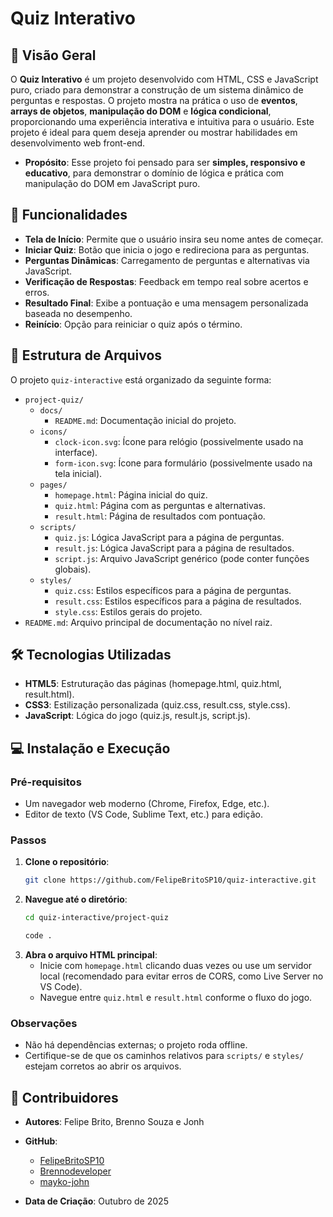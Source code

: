# Quiz Interativo

## 📝 Visão Geral
O **Quiz Interativo** é um projeto desenvolvido com HTML, CSS e JavaScript puro, criado para demonstrar a construção de um sistema dinâmico de perguntas e respostas. 
O projeto mostra na prática o uso de **eventos**, **arrays de objetos**, **manipulação do DOM** e **lógica condicional**, proporcionando uma experiência interativa e intuitiva para o usuário. Este projeto é ideal para quem deseja aprender ou mostrar habilidades em desenvolvimento web front-end.

- **Propósito**: Esse projeto foi pensado para ser **simples, responsivo e educativo**, para demonstrar o domínio de lógica e prática com manipulação do DOM em JavaScript puro.

## 🚀 Funcionalidades

- **Tela de Início**: Permite que o usuário insira seu nome antes de começar.
- **Iniciar Quiz**: Botão que inicia o jogo e redireciona para as perguntas.
- **Perguntas Dinâmicas**: Carregamento de perguntas e alternativas via JavaScript.
- **Verificação de Respostas**: Feedback em tempo real sobre acertos e erros.
- **Resultado Final**: Exibe a pontuação e uma mensagem personalizada baseada no desempenho.
- **Reinício**: Opção para reiniciar o quiz após o término.

## 📂 Estrutura de Arquivos

O projeto `quiz-interactive` está organizado da seguinte forma:

- `project-quiz/`
  - `docs/`
    - `README.md`: Documentação inicial do projeto.
  - `icons/`
    - `clock-icon.svg`: Ícone para relógio (possivelmente usado na interface).
    - `form-icon.svg`: Ícone para formulário (possivelmente usado na tela inicial).
  - `pages/`
    - `homepage.html`: Página inicial do quiz.
    - `quiz.html`: Página com as perguntas e alternativas.
    - `result.html`: Página de resultados com pontuação.
  - `scripts/`
    - `quiz.js`: Lógica JavaScript para a página de perguntas.
    - `result.js`: Lógica JavaScript para a página de resultados.
    - `script.js`: Arquivo JavaScript genérico (pode conter funções globais).
  - `styles/`
    - `quiz.css`: Estilos específicos para a página de perguntas.
    - `result.css`: Estilos específicos para a página de resultados.
    - `style.css`: Estilos gerais do projeto.
- `README.md`: Arquivo principal de documentação no nível raiz.

## 🛠️ Tecnologias Utilizadas

- **HTML5**: Estruturação das páginas (homepage.html, quiz.html, result.html).
- **CSS3**: Estilização personalizada (quiz.css, result.css, style.css).
- **JavaScript**: Lógica do jogo (quiz.js, result.js, script.js).

## 💻 Instalação e Execução

### Pré-requisitos
- Um navegador web moderno (Chrome, Firefox, Edge, etc.).
- Editor de texto (VS Code, Sublime Text, etc.) para edição.

### Passos
1. **Clone o repositório**:
   ```bash
   git clone https://github.com/FelipeBritoSP10/quiz-interactive.git
   ```
2. **Navegue até o diretório**:
   ```bash
   cd quiz-interactive/project-quiz
   ```
   ```bash
   code .
3. **Abra o arquivo HTML principal**:
   - Inicie com `homepage.html` clicando duas vezes ou use um servidor local (recomendado para evitar erros de CORS, como Live Server no VS Code).
   - Navegue entre `quiz.html` e `result.html` conforme o fluxo do jogo.

### Observações
- Não há dependências externas; o projeto roda offline.
- Certifique-se de que os caminhos relativos para `scripts/` e `styles/` estejam corretos ao abrir os arquivos.

## 🤝 Contribuidores

- **Autores**: Felipe Brito, Brenno Souza e Jonh
- **GitHub**: 
   - [FelipeBritoSP10](https://github.com/FelipeBritoSP10)
   - [Brennodeveloper](https://github.com/brennodeveloper)
   - [mayko-john](https://github.com/mayko-john)

- **Data de Criação**: Outubro de 2025